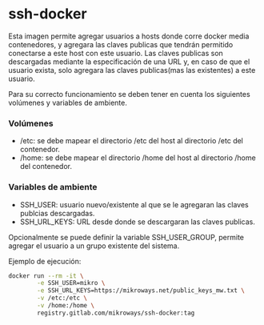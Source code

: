# ssh-docker

Esta imagen permite agregar usuarios a hosts donde corre docker media contenedores, y agregara las claves publicas que tendrán permitido conectarse a este host con este usuario.
Las claves publicas son descargadas mediante la especificación de una URL y, en caso de que el usuario exista, solo agregara las claves publicas(mas las existentes) a este usuario.

Para su correcto funcionamiento se deben tener en cuenta los siguientes volúmenes y variables de ambiente.

### Volúmenes

* /etc: se debe mapear el directorio /etc del host al directorio /etc del contenedor.
* /home: se debe mapear el directorio /home del host al directorio /home del contenedor.

### Variables de ambiente

* SSH_USER: usuario nuevo/existente al que se le agregaran las claves publcias descargadas.
* SSH_URL_KEYS: URL desde donde se descargaran las claves publicas.

Opcionalmente se puede definir la variable SSH_USER_GROUP, permite agregar el usuario a un grupo existente del sistema.


Ejemplo de ejecución:
```bash
docker run --rm -it \
        -e SSH_USER=mikro \
        -e SSH_URL_KEYS=https://mikroways.net/public_keys_mw.txt \
        -v /etc:/etc \
        -v /home:/home \
        registry.gitlab.com/mikroways/ssh-docker:tag
```
